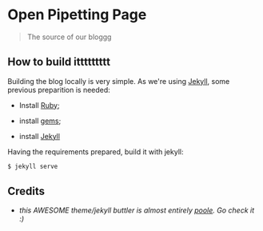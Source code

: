 # Open Pipetting Page

> The source of our bloggg

## How to build ittttttttt

Building the blog locally is very simple. As we're using [Jekyll](http://jekyllrb.com/), some previous preparition is needed:

-   Install [Ruby](https://www.ruby-lang.org/en/);

-   install [gems](http://rubygems.org/);

-   install [Jekyll](http://jekyllrb.com/docs/installation/)

Having the requirements prepared, build it with jekyll:


```bash
$ jekyll serve
```

## Credits

-   *this AWESOME theme/jekyll buttler is almost entirely [poole](http://getpoole.com/). Go check it :)*
